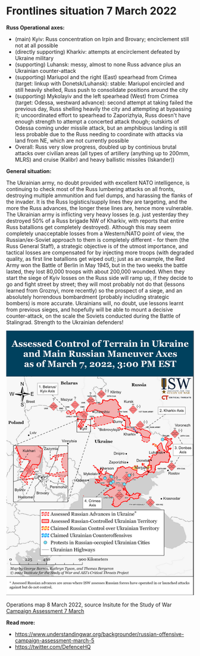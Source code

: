Frontlines situation 7 March 2022
=================================

**Russ Operational axes:**

- (main) Kyiv: Russ concentration on Irpin and Brovary; encirclement still not at all possible
- (directly supporting) Kharkiv: attempts at encirclement defeated by Ukraine military
- (supporting) Luhansk: messy, almost to none Russ advance plus an Ukrainian counter-attack
- (supporting) Mariupol and the right (East) spearhead from Crimea (target: linkup with Donetsk/Luhansk):
  stable: Mariupol encircled and still heavily shelled, Russ push to consolidate positions around the city
- (supporting) Mykolayiv and the left spearhead (West) from Crimea (target: Odessa, westward advance):
  second attempt at taking failed the previous day, Russ shelling heavily the city and attempting at bypassing it;
  uncoordinated effort to spearhead to Zaporizhyia, Russ doesn't have enough strength to attempt a concerted attack though;
  outskirts of Odessa coming under missile attack, but an amphibious landing is still less probable due to the Russ
  needing to coordinate with attacks via land from NE, which are not currently possible
- Overall: Russ very slow progress, doubled up by continious brutal attacks over civilian areas (all types of
  artillery (anything up to 200mm, MLRS) and cruise (Kalibr) and heavy ballistic missiles (Iskander))


**General situation:**

The Ukrainian army, no doubt provided with excellent NATO intelligence, is continuing to check most of
the Russ lumbering attacks on all fronts, destroying multiple ammunition and fuel dumps, and harassing
the flanks of the invader. It is the Russ logistics/supply lines they are targeting, and the more the Russ
advances, the longer these lines are, hence more vulnerable. The Ukrainian army is inflicting very heavy losses (e.g.
just yesterday they destroyed 50% of a Russ brigade NW of Kharkiv, with reports that entire Russ batallions
get completely destroyed). Although this may seem completely unacceptable losses from a Western/NATO point of
view, the Russian/ex-Soviet approach to them is completely different - for them (the Russ General Staff), a strategic
objective is of the utmost importance, and tactical losses are compensated for by injecting more troops (with degraded quality, as first line batallions get wiped out); just as an example,
the Red Army won the Battle of Berlin in May 1945, but in the two weeks the battle lasted, they lost 80,000 troops with about 200,000 wounded. When they start the siege of Kyiv losses on the Russ side will ramp up, if they decide to go and fight street by street; they will most probably not do that (lessons learned from Groznyi, more recently) so the prospect of a siege, and
an absolutely horrendous bombardment (probably including strategic bombers) is more accurate. Ukrainians will, no doubt, use
lessons learnt from previous sieges, and hopefully will be able to mount a decisive counter-attack, on the scale the Soviets
conducted during the Battle of Stalingrad. Strength to the Ukrainian defenders!

![operations map 8 March 2022](https://github.com/valeriupredoi/ukraine_military_situation_reports/blob/main/maps/tactical_8Mar2022.png)

Operations map 8 March 2022, source Insitute for the Study of War [Campaign Assessment 7 March](https://www.understandingwar.org/backgrounder/russian-offensive-campaign-assessment-march-7)

**Read more:**

- https://www.understandingwar.org/backgrounder/russian-offensive-campaign-assessment-march-5
- https://twitter.com/DefenceHQ
